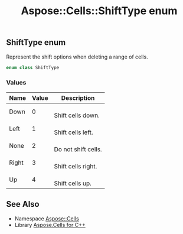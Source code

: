 ﻿---
title: Aspose::Cells::ShiftType enum
linktitle: ShiftType
second_title: Aspose.Cells for C++ API Reference
description: 'Aspose::Cells::ShiftType enum. Represent the shift options when deleting a range of cells in C++.'
type: docs
weight: 26200
url: /cpp/aspose.cells/shifttype/
---
## ShiftType enum


Represent the shift options when deleting a range of cells.

```cpp
enum class ShiftType
```

### Values

| Name | Value | Description |
| --- | --- | --- |
| Down | 0 | <br>Shift cells down. |
| Left | 1 | <br>Shift cells left. |
| None | 2 | <br>Do not shift cells. |
| Right | 3 | <br>Shift cells right. |
| Up | 4 | <br>Shift cells up. |

## See Also

* Namespace [Aspose::Cells](../)
* Library [Aspose.Cells for C++](../../)
